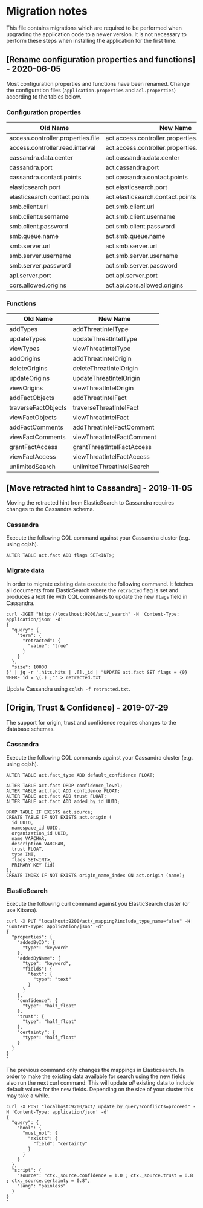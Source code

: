 # Migration notes
This file contains migrations which are required to be performed when upgrading the application code to a newer version.
It is not necessary to perform these steps when installing the application for the first time.

## [Rename configuration properties and functions] - 2020-06-05
Most configuration properties and functions have been renamed. Change the configuration files (`application.properties` and `acl.properties`) according to the tables below.

### Configuration properties
Old Name | New Name
-------- | --------
access.controller.properties.file | act.access.controller.properties.configuration.file
access.controller.read.interval | act.access.controller.properties.reload.interval
cassandra.data.center | act.cassandra.data.center
cassandra.port | act.cassandra.port
cassandra.contact.points | act.cassandra.contact.points
elasticsearch.port | act.elasticsearch.port
elasticsearch.contact.points | act.elasticsearch.contact.points
smb.client.url | act.smb.client.url
smb.client.username | act.smb.client.username
smb.client.password | act.smb.client.password
smb.queue.name | act.smb.queue.name
smb.server.url | act.smb.server.url
smb.server.username | act.smb.server.username
smb.server.password | act.smb.server.password
api.server.port | act.api.server.port
cors.allowed.origins | act.api.cors.allowed.origins

### Functions
Old Name | New Name
-------- | --------
addTypes | addThreatIntelType
updateTypes | updateThreatIntelType
viewTypes | viewThreatIntelType
addOrigins | addThreatIntelOrigin
deleteOrigins | deleteThreatIntelOrigin
updateOrigins | updateThreatIntelOrigin
viewOrigins | viewThreatIntelOrigin
addFactObjects | addThreatIntelFact
traverseFactObjects | traverseThreatIntelFact
viewFactObjects | viewThreatIntelFact
addFactComments | addThreatIntelFactComment
viewFactComments | viewThreatIntelFactComment
grantFactAccess | grantThreatIntelFactAccess
viewFactAccess | viewThreatIntelFactAccess
unlimitedSearch | unlimitedThreatIntelSearch

## [Move retracted hint to Cassandra] - 2019-11-05
Moving the retracted hint from ElasticSearch to Cassandra requires changes to the Cassandra schema.

### Cassandra
Execute the following CQL command against your Cassandra cluster (e.g. using cqlsh).

```
ALTER TABLE act.fact ADD flags SET<INT>;
```

### Migrate data
In order to migrate existing data execute the following command. It fetches all documents from ElasticSearch where
the `retracted` flag is set and produces a text file with CQL commands to update the new `flags` field in Cassandra.

```
curl -XGET "http://localhost:9200/act/_search" -H 'Content-Type: application/json' -d'
{
  "query": {
    "term": {
      "retracted": {
        "value": "true"
      }
    }
  },
  "size": 10000
}' | jq -r '.hits.hits | .[]._id | "UPDATE act.fact SET flags = {0} WHERE id = \(.) ;"' > retracted.txt
```

Update Cassandra using `cqlsh -f retracted.txt`.

## [Origin, Trust & Confidence] - 2019-07-29
The support for origin, trust and confidence requires changes to the database schemas.

### Cassandra
Execute the following CQL commands against your Cassandra cluster (e.g. using cqlsh).

```
ALTER TABLE act.fact_type ADD default_confidence FLOAT;

ALTER TABLE act.fact DROP confidence_level;
ALTER TABLE act.fact ADD confidence FLOAT;
ALTER TABLE act.fact ADD trust FLOAT;
ALTER TABLE act.fact ADD added_by_id UUID;

DROP TABLE IF EXISTS act.source;
CREATE TABLE IF NOT EXISTS act.origin (
  id UUID,
  namespace_id UUID,
  organization_id UUID,
  name VARCHAR,
  description VARCHAR,
  trust FLOAT,
  type INT,
  flags SET<INT>,
  PRIMARY KEY (id)
);
CREATE INDEX IF NOT EXISTS origin_name_index ON act.origin (name);
```

### ElasticSearch
Execute the following curl command against you ElasticSearch cluster (or use Kibana).

```
curl -X PUT "localhost:9200/act/_mapping?include_type_name=false" -H 'Content-Type: application/json' -d'
{
  "properties": {
    "addedByID": {
      "type": "keyword"
    },
    "addedByName": {
      "type": "keyword",
      "fields": {
        "text": {
          "type": "text"
        }
      }
    },
    "confidence": {
      "type": "half_float"
    },
    "trust": {
      "type": "half_float"
    },
    "certainty": {
      "type": "half_float"
    }
  }
}
'
```

The previous command only changes the mappings in Elasticsearch. In order to make the existing data available for search using the new fields also run the next curl command.
This will update *all* existing data to include default values for the new fields. Depending on the size of your cluster this may take a while.
```
curl -X POST "localhost:9200/act/_update_by_query?conflicts=proceed" -H 'Content-Type: application/json' -d'
{
  "query": {
    "bool": {
      "must_not": {
        "exists": {
          "field": "certainty"
        }
      }
    }
  },
  "script": {
    "source": "ctx._source.confidence = 1.0 ; ctx._source.trust = 0.8 ; ctx._source.certainty = 0.8",
    "lang": "painless"
  }
}
'
```
